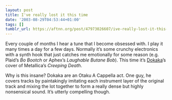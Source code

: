 ```yaml
---
layout: post
title: I've really lost it this time
date: '2003-08-29T04:53:44+01:00'
tags: []
tumblr_url: https://aftnn.org/post/47973026607/ive-really-lost-it-this-time
---
```

<p>Every couple of months I hear a tune that I become obsessed with. I play it many times a day for a few days. Normally it&rsquo;s some crunchy electronics with a synth hook that just catches me emotionally for some reason (e.g. Plaid&rsquo;s <em>Bo Bootch</em> or Aphex&rsquo;s <em>Laughable Butane Bob</em>). This time it&rsquo;s <a href="http://www.iuma.com/IUMA/Bands/DOKAKA/">Dokaka</a>&rsquo;s cover of Metallica&rsquo;s <em>Creeping Death</em>.</p>
<p>Why is this insane? Dokaka are an Otaku A Cappella act. One guy, he covers tracks by paintakingly imitating each instrument layer of the original track and mixing the lot together to form a really dense but highly nonsensical sound. It&rsquo;s utterly compelling though.</p>
